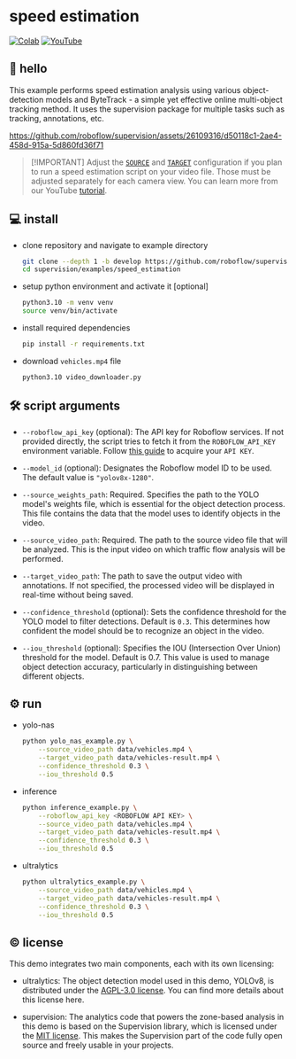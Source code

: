 # speed estimation

[![Colab](https://colab.research.google.com/assets/colab-badge.svg)](https://colab.research.google.com/github/roboflow-ai/notebooks/blob/main/notebooks/how-to-estimate-vehicle-speed-with-computer-vision.ipynb)
[![YouTube](https://badges.aleen42.com/src/youtube.svg)](https://youtu.be/uWP6UjDeZvY)

## 👋 hello

This example performs speed estimation analysis using various object-detection models
and ByteTrack - a simple yet effective online multi-object tracking method. It uses the
supervision package for multiple tasks such as tracking, annotations, etc.

https://github.com/roboflow/supervision/assets/26109316/d50118c1-2ae4-458d-915a-5d860fd36f71

> \[!IMPORTANT\]
> Adjust the [`SOURCE`](https://github.com/roboflow/supervision/blob/e32b05a636dab2ea1f39299e529c4b22b8baa8da/examples/speed_estimation/ultralytics_example.py#L10)
> and [`TARGET`](https://github.com/roboflow/supervision/blob/e32b05a636dab2ea1f39299e529c4b22b8baa8da/examples/speed_estimation/ultralytics_example.py#L15)
> configuration if you plan to run a speed estimation script on your video file. Those must be adjusted separately for each camera view. You can learn more
> from our YouTube [tutorial](https://youtu.be/uWP6UjDeZvY).

## 💻 install

- clone repository and navigate to example directory

    ```bash
    git clone --depth 1 -b develop https://github.com/roboflow/supervision.git
    cd supervision/examples/speed_estimation
    ```

- setup python environment and activate it \[optional\]

    ```bash
    python3.10 -m venv venv
    source venv/bin/activate
    ```

- install required dependencies

    ```bash
    pip install -r requirements.txt
    ```

- download `vehicles.mp4` file

    ```bash
    python3.10 video_downloader.py
    ```

## 🛠️ script arguments

- `--roboflow_api_key` (optional): The API key for Roboflow services. If not provided
    directly, the script tries to fetch it from the `ROBOFLOW_API_KEY` environment
    variable. Follow [this guide](https://docs.roboflow.com/api-reference/authentication#retrieve-an-api-key)
    to acquire your `API KEY`.

- `--model_id` (optional): Designates the Roboflow model ID to be used. The default
    value is `"yolov8x-1280"`.

- `--source_weights_path`: Required. Specifies the path to the YOLO model's weights
    file, which is essential for the object detection process. This file contains the
    data that the model uses to identify objects in the video.

- `--source_video_path`: Required. The path to the source video file that will be
    analyzed. This is the input video on which traffic flow analysis will be performed.

- `--target_video_path`: The path to save the output video with
    annotations. If not specified, the processed video will be displayed in real-time
    without being saved.

- `--confidence_threshold` (optional): Sets the confidence threshold for the YOLO
    model to filter detections. Default is `0.3`. This determines how confident the
    model should be to recognize an object in the video.

- `--iou_threshold` (optional): Specifies the IOU (Intersection Over Union) threshold
    for the model. Default is 0.7. This value is used to manage object detection
    accuracy, particularly in distinguishing between different objects.

## ⚙️ run

- yolo-nas

    ```bash
    python yolo_nas_example.py \
        --source_video_path data/vehicles.mp4 \
        --target_video_path data/vehicles-result.mp4 \
        --confidence_threshold 0.3 \
        --iou_threshold 0.5
    ```

- inference

    ```bash
    python inference_example.py \
        --roboflow_api_key <ROBOFLOW API KEY> \
        --source_video_path data/vehicles.mp4 \
        --target_video_path data/vehicles-result.mp4 \
        --confidence_threshold 0.3 \
        --iou_threshold 0.5
    ```

- ultralytics

    ```bash
    python ultralytics_example.py \
        --source_video_path data/vehicles.mp4 \
        --target_video_path data/vehicles-result.mp4 \
        --confidence_threshold 0.3 \
        --iou_threshold 0.5
    ```

## © license

This demo integrates two main components, each with its own licensing:

- ultralytics: The object detection model used in this demo, YOLOv8, is distributed
    under the [AGPL-3.0 license](https://github.com/ultralytics/ultralytics/blob/main/LICENSE).
    You can find more details about this license here.

- supervision: The analytics code that powers the zone-based analysis in this demo is
    based on the Supervision library, which is licensed under the
    [MIT license](https://github.com/roboflow/supervision/blob/develop/LICENSE.md). This
    makes the Supervision part of the code fully open source and freely usable in your
    projects.
